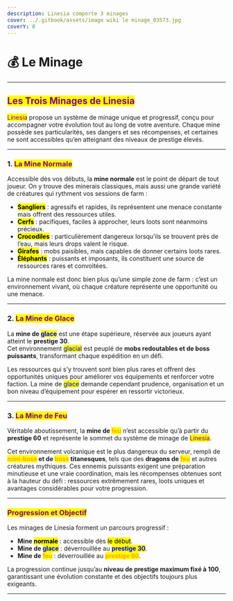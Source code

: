 ```yaml
---
description: Linesia comporte 3 minages
cover: ../.gitbook/assets/image wiki le minage_03573.jpg
coverY: 0
---
```


# 💰 Le Minage

***

## <mark style="color:purple;">Les Trois Minages de Linesia</mark>

<mark style="color:purple;">Linesia</mark> propose un système de minage unique et progressif, conçu pour accompagner votre évolution tout au long de votre aventure. Chaque mine possède ses particularités, ses dangers et ses récompenses, et certaines ne sont accessibles qu’en atteignant des niveaux de prestige élevés.

***

### 1. <mark style="color:purple;">La Mine Normale</mark>

Accessible dès vos débuts, la **mine normale** est le point de départ de tout joueur. On y trouve des minerais classiques, mais aussi une grande variété de créatures qui rythment vos sessions de farm :

* <mark style="color:$warning;">**Sangliers**</mark> : agressifs et rapides, ils représentent une menace constante mais offrent des ressources utiles.
* <mark style="color:$info;">**Cerfs**</mark> : pacifiques, faciles à approcher, leurs loots sont néanmoins précieux.
* <mark style="color:$success;">**Crocodiles**</mark> : particulièrement dangereux lorsqu’ils se trouvent près de l’eau, mais leurs drops valent le risque.
* <mark style="color:$danger;">**Girafes**</mark> : mobs paisibles, mais capables de donner certains loots rares.
* <mark style="color:$primary;">**Éléphants**</mark> : puissants et imposants, ils constituent une source de ressources rares et convoitées.

La mine normale est donc bien plus qu’une simple zone de farm : c’est un environnement vivant, où chaque créature représente une opportunité ou une menace.

***

### 2. <mark style="color:purple;">La Mine de Glace</mark>

La **mine de&#x20;**<mark style="color:blue;">**glace**</mark> est une étape supérieure, réservée aux joueurs ayant atteint le **prestige 30**.\
Cet environnement <mark style="color:blue;">glacial</mark> est peuplé de **mobs redoutables et de boss puissants**, transformant chaque expédition en un défi.

Les ressources qui s’y trouvent sont bien plus rares et offrent des opportunités uniques pour améliorer vos équipements et renforcer votre faction. La mine de <mark style="color:blue;">glace</mark> demande cependant prudence, organisation et un bon niveau d’équipement pour espérer en ressortir victorieux.

***

### 3. <mark style="color:purple;">La Mine de Feu</mark>

Véritable aboutissement, la **mine de&#x20;**<mark style="color:orange;">**feu**</mark> n’est accessible qu’à partir du **prestige 60** et représente le sommet du système de minage de <mark style="color:purple;">Linesia</mark>.

Cet environnement volcanique est le plus dangereux du serveur, rempli de <mark style="color:orange;">**mini-boss**</mark>**&#x20;et de&#x20;**<mark style="color:orange;">**boss**</mark>**&#x20;titanesques**, tels que des **dragons de&#x20;**<mark style="color:orange;">**feu**</mark> et autres créatures mythiques. Ces ennemis puissants exigent une préparation minutieuse et une vraie coordination, mais les récompenses obtenues sont à la hauteur du défi : ressources extrêmement rares, loots uniques et avantages considérables pour votre progression.

***

### <mark style="color:purple;">Progression et Objectif</mark>

Les minages de Linesia forment un parcours progressif :

* **Mine&#x20;**<mark style="color:$info;">**normale**</mark> : accessible dès <mark style="color:$info;">le début</mark>.
* **Mine de&#x20;**<mark style="color:blue;">**glace**</mark> : déverrouillée au <mark style="color:blue;">**prestige 30**</mark>.
* **Mine de&#x20;**<mark style="color:orange;">**feu**</mark> : déverrouillée au <mark style="color:orange;">**prestige 60**</mark>.

La progression continue jusqu’au **niveau de prestige maximum fixé à 100**, garantissant une évolution constante et des objectifs toujours plus exigeants.

***
